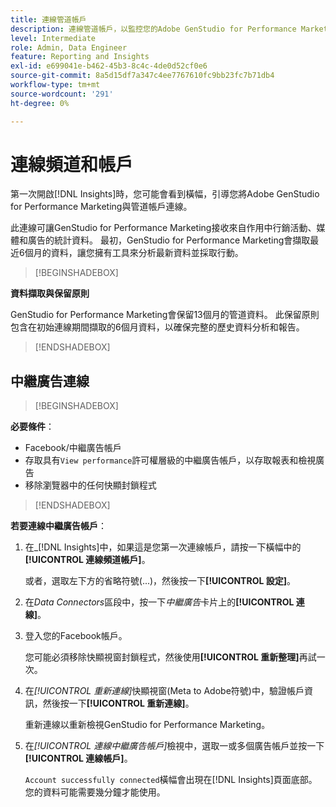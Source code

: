 ```yaml
---
title: 連線管道帳戶
description: 連線管道帳戶，以監控您的Adobe GenStudio for Performance Marketing行銷活動和媒體效能。
level: Intermediate
role: Admin, Data Engineer
feature: Reporting and Insights
exl-id: e699041e-b462-45b3-8c4c-4de0d52cf0e6
source-git-commit: 8a5d15df7a347c4ee7767610fc9bb23fc7b71db4
workflow-type: tm+mt
source-wordcount: '291'
ht-degree: 0%

---
```


# 連線頻道和帳戶

第一次開啟[!DNL Insights]時，您可能會看到橫幅，引導您將Adobe GenStudio for Performance Marketing與管道帳戶連線。

此連線可讓GenStudio for Performance Marketing接收來自作用中行銷活動、媒體和廣告的統計資料。 最初，GenStudio for Performance Marketing會擷取最近6個月的資料，讓您擁有工具來分析最新資料並採取行動。

>[!BEGINSHADEBOX]

**資料擷取與保留原則**

GenStudio for Performance Marketing會保留13個月的管道資料。 此保留原則包含在初始連線期間擷取的6個月資料，以確保完整的歷史資料分析和報告。

>[!ENDSHADEBOX]

## 中繼廣告連線

>[!BEGINSHADEBOX]

**必要條件**：

- Facebook/中繼廣告帳戶
- 存取具有`View performance`許可權層級的中繼廣告帳戶，以存取報表和檢視廣告
- 移除瀏覽器中的任何快顯封鎖程式

>[!ENDSHADEBOX]

**若要連線中繼廣告帳戶**：

1. 在_[!DNL Insights]中，如果這是您第一次連線帳戶，請按一下橫幅中的&#x200B;**[!UICONTROL 連線頻道帳戶]**。

   或者，選取左下方的省略符號(...)，然後按一下&#x200B;**[!UICONTROL 設定]**。

1. 在&#x200B;_Data Connectors_&#x200B;區段中，按一下&#x200B;_中繼廣告_&#x200B;卡片上的&#x200B;**[!UICONTROL 連線]**。

1. 登入您的Facebook帳戶。

   您可能必須移除快顯視窗封鎖程式，然後使用&#x200B;**[!UICONTROL 重新整理]**&#x200B;再試一次。

1. 在&#x200B;_[!UICONTROL 重新連線]_&#x200B;快顯視窗(Meta to Adobe符號)中，驗證帳戶資訊，然後按一下&#x200B;**[!UICONTROL 重新連線]**。

   重新連線以重新檢視GenStudio for Performance Marketing。

1. 在&#x200B;_[!UICONTROL 連線中繼廣告帳戶]_&#x200B;檢視中，選取一或多個廣告帳戶並按一下&#x200B;**[!UICONTROL 連線帳戶]**。

   `Account successfully connected`橫幅會出現在[!DNL Insights]頁面底部。 您的資料可能需要幾分鐘才能使用。
